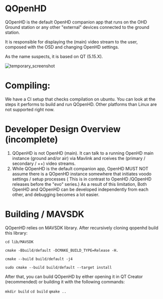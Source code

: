 # QOpenHD

QOpenHD is the default OpenHD companion app that runs on the OHD Ground station or any other "external" devices connected to the ground station.

It is responsible for displaying the (main) video stream to the user, composed with the OSD and changing OpenHD settings.

As the name suspects, it is based on QT (5.15.X).

![temporary_screenshot](https://github.com/OpenHD/QOpenHD/blob/2.2.x-evo/wiki/temporary_screenshot.png)

# Compiling:
We have a CI setup that checks compilation on ubuntu. You can look at the steps it performs to build and run QOpenHD.
Other platforms than Linux are not supported right now.

# Developer Design Overview (incomplete)
1) QOpenHD is not OpenHD (main). It can talk to a running OpenHD main instance (ground and/or air) via Mavlink and rceives the (primary / secondary / ++) video streams. 
2) While QOpenHD is the default companion app, OpenHD MUST NOT assume there is a QOpenHD instance somewhere that initiates voodo settings / setup processes
( This is in contrast to OpenHD /QOpenHD releases before the "evo" series.) As a result of this limitation, Both OpenHD and QOpenHD can be developed independently from each other, and debugging becomes a lot easier.

# Building / MAVSDK
QOpenHD relies on MAVSDK library. After recursively cloning qopenhd build this library:

`cd lib/MAVSDK`

`cmake -Bbuild/default -DCMAKE_BUILD_TYPE=Release -H.`

`cmake --build build/default -j4`

`sudo cmake --build build/default --target install`

After that, you can build QOpenHD by either opening it in QT Creator (recommended) or building it with the following commands:

`mkdir build`
`cd build`
`qmake ..`

